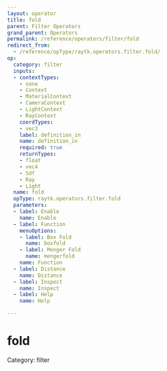 ```yaml
---
layout: operator
title: fold
parent: Filter Operators
grand_parent: Operators
permalink: /reference/operators/filter/fold
redirect_from:
  - /reference/opType/raytk.operators.filter.fold/
op:
  category: filter
  inputs:
  - contextTypes:
    - none
    - Context
    - MaterialContext
    - CameraContext
    - LightContext
    - RayContext
    coordTypes:
    - vec3
    label: definition_in
    name: definition_in
    required: true
    returnTypes:
    - float
    - vec4
    - Sdf
    - Ray
    - Light
  name: fold
  opType: raytk.operators.filter.fold
  parameters:
  - label: Enable
    name: Enable
  - label: Function
    menuOptions:
    - label: Box Fold
      name: boxfold
    - label: Menger Fold
      name: mengerfold
    name: Function
  - label: Distance
    name: Distance
  - label: Inspect
    name: Inspect
  - label: Help
    name: Help

---
```


# fold

Category: filter

